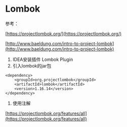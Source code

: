 # Lombok

参考：

[https://projectlombok.org/](https://projectlombok.org/)

[http://www.baeldung.com/intro-to-project-lombok](http://www.baeldung.com/intro-to-project-lombok)

1. IDEA安装插件 Lombok Plugin
2. 引入lombok的jar包

```text
<dependency>
    <groupId>org.projectlombok</groupId>
    <artifactId>lombok</artifactId>
    <version>1.16.14</version>
</dependency>
```

1. 使用注解

[https://projectlombok.org/features/all](https://projectlombok.org/features/all)

